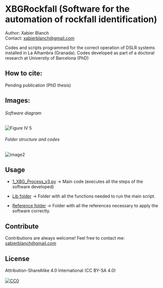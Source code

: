 # XBGRockfall (Software for the automation of rockfall identification)
Author: Xabier Blanch<br/>
Contact: xabierblanch@gmail.com<br/>

Codes and scripts programmed for the correct operation of DSLR systems installed in La Alhambra (Granada).
Codes developed as part of a doctoral research at Universtiy of Barcelona (PhD)

How to cite:
-----
Pending publication (PhD thesis)

Images:
-----
###### Software diagram
![Figure IV 5](https://user-images.githubusercontent.com/37353398/151881584-71801a93-8a35-4bba-9d02-46b2e07ad67c.jpg)

###### Folder structure and codes
![image2](https://user-images.githubusercontent.com/37353398/151882359-5819ba73-edc6-4ad2-9019-0d2371ba7e53.jpg)

Usage
-----
* [1_XBG_Process_v3.py](1_XBG_Process/1_XBG_Process_v3.py) -> Main code (executes all the steps of the software developed)

* [Lib folder](2_lib) -> Folder with all the functions needed to run the main script. 
 
* [Reference folder](3_reference/1_reference_GCP) -> Folder with all the references necessary to apply the software correctly.

Contribute
-----
Contributions are always welcome!
Feel free to contact me: xabierblanch@gmail.com

License
-----
Attribution-ShareAlike 4.0 International (CC BY-SA 4.0)<br/><br/>
[![CC0](https://licensebuttons.net/i/cc-gift-guide/by-sa.png)](https://creativecommons.org/licenses/by-sa/4.0/)
